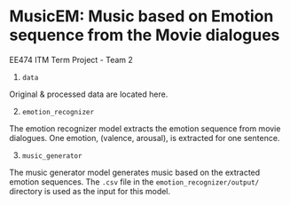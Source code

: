 # MusicEM: Music based on Emotion sequence from the Movie dialogues
EE474 ITM Term Project - Team 2

1. ```data```
 
 Original & processed data are located here.
  
2. ```emotion_recognizer```
   
 The emotion recognizer model extracts the emotion sequence from movie dialogues.
 One emotion, (valence, arousal), is extracted for one sentence.

3. ```music_generator```
   
 The music generator model generates music based on the extracted emotion sequences.
 The ```.csv``` file in the ```emotion_recognizer/output/``` directory is used as the input for this model.
